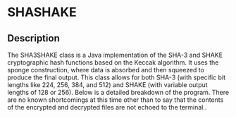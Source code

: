 # SHASHAKE

## Description

The SHA3SHAKE class is a Java implementation of the SHA-3 and SHAKE 
cryptographic hash functions based on the Keccak algorithm. It uses the sponge construction, 
where data is absorbed and then squeezed to produce the final output. This class allows for both 
SHA-3 (with specific bit lengths like 224, 256, 384, and 512) and SHAKE (with variable output 
lengths of 128 or 256). Below is a detailed breakdown of the program. There are no known 
shortcomings at this time other than to say that the contents of the encrypted and decrypted files 
are not echoed to the terminal..
